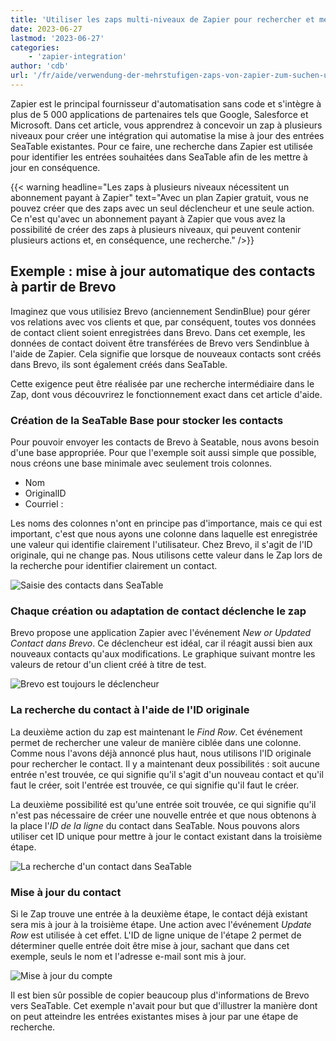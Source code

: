 ```yaml
---
title: 'Utiliser les zaps multi-niveaux de Zapier pour rechercher et mettre à jour des enregistrements'
date: 2023-06-27
lastmod: '2023-06-27'
categories:
    - 'zapier-integration'
author: 'cdb'
url: '/fr/aide/verwendung-der-mehrstufigen-zaps-von-zapier-zum-suchen-und-aktualisieren-von-datensaetzen'
---
```


Zapier est le principal fournisseur d'automatisation sans code et s'intègre à plus de 5 000 applications de partenaires tels que Google, Salesforce et Microsoft. Dans cet article, vous apprendrez à concevoir un zap à plusieurs niveaux pour créer une intégration qui automatise la mise à jour des entrées SeaTable existantes. Pour ce faire, une recherche dans Zapier est utilisée pour identifier les entrées souhaitées dans SeaTable afin de les mettre à jour en conséquence.

{{< warning headline="Les zaps à plusieurs niveaux nécessitent un abonnement payant à Zapier" text="Avec un plan Zapier gratuit, vous ne pouvez créer que des zaps avec un seul déclencheur et une seule action. Ce n'est qu'avec un abonnement payant à Zapier que vous avez la possibilité de créer des zaps à plusieurs niveaux, qui peuvent contenir plusieurs actions et, en conséquence, une recherche." />}}

## Exemple : mise à jour automatique des contacts à partir de Brevo

Imaginez que vous utilisiez Brevo (anciennement SendinBlue) pour gérer vos relations avec vos clients et que, par conséquent, toutes vos données de contact client soient enregistrées dans Brevo. Dans cet exemple, les données de contact doivent être transférées de Brevo vers Sendinblue à l'aide de Zapier. Cela signifie que lorsque de nouveaux contacts sont créés dans Brevo, ils sont également créés dans SeaTable.

Cette exigence peut être réalisée par une recherche intermédiaire dans le Zap, dont vous découvrirez le fonctionnement exact dans cet article d'aide.

### Création de la SeaTable Base pour stocker les contacts

Pour pouvoir envoyer les contacts de Brevo à Seatable, nous avons besoin d'une base appropriée. Pour que l'exemple soit aussi simple que possible, nous créons une base minimale avec seulement trois colonnes.

- Nom
- OriginalID
- Courriel :

Les noms des colonnes n'ont en principe pas d'importance, mais ce qui est important, c'est que nous ayons une colonne dans laquelle est enregistrée une valeur qui identifie clairement l'utilisateur. Chez Brevo, il s'agit de l'ID originale, qui ne change pas. Nous utilisons cette valeur dans le Zap lors de la recherche pour identifier clairement un contact.

![Saisie des contacts dans SeaTable](https://seatable.io/wp-content/uploads/2023/06/sendinblue-5.png)

### Chaque création ou adaptation de contact déclenche le zap

Brevo propose une application Zapier avec l'événement _New or Updated Contact dans Brevo_. Ce déclencheur est idéal, car il réagit aussi bien aux nouveaux contacts qu'aux modifications. Le graphique suivant montre les valeurs de retour d'un client créé à titre de test.

![Brevo est toujours le déclencheur](https://seatable.io/wp-content/uploads/2023/06/sendinblue-1.png)

### La recherche du contact à l'aide de l'ID originale

La deuxième action du zap est maintenant le _Find Row_. Cet événement permet de rechercher une valeur de manière ciblée dans une colonne. Comme nous l'avons déjà annoncé plus haut, nous utilisons l'ID originale pour rechercher le contact. Il y a maintenant deux possibilités : soit aucune entrée n'est trouvée, ce qui signifie qu'il s'agit d'un nouveau contact et qu'il faut le créer, soit l'entrée est trouvée, ce qui signifie qu'il faut le créer.

La deuxième possibilité est qu'une entrée soit trouvée, ce qui signifie qu'il n'est pas nécessaire de créer une nouvelle entrée et que nous obtenons à la place l'_ID de la ligne_ du contact dans SeaTable. Nous pouvons alors utiliser cet ID unique pour mettre à jour le contact existant dans la troisième étape.

![La recherche d'un contact dans SeaTable](https://seatable.io/wp-content/uploads/2023/06/sendinblue-2.png)

### Mise à jour du contact

Si le Zap trouve une entrée à la deuxième étape, le contact déjà existant sera mis à jour à la troisième étape. Une action avec l'événement _Update Row_ est utilisée à cet effet. L'ID de ligne unique de l'étape 2 permet de déterminer quelle entrée doit être mise à jour, sachant que dans cet exemple, seuls le nom et l'adresse e-mail sont mis à jour.

![Mise à jour du compte](https://seatable.io/wp-content/uploads/2023/06/sendinblue-3.png)

Il est bien sûr possible de copier beaucoup plus d'informations de Brevo vers SeaTable. Cet exemple n'avait pour but que d'illustrer la manière dont on peut atteindre les entrées existantes mises à jour par une étape de recherche.
